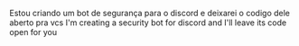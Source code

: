 Estou criando um bot de segurança para o discord e deixarei o codigo dele aberto pra vcs
I'm creating a security bot for discord and I'll leave its code open for you